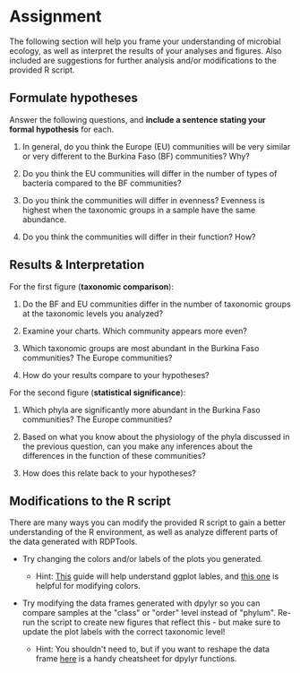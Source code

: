 # Assignment

The following section will help you frame your understanding of microbial ecology, as well as interpret the results of your analyses and figures. Also included are suggestions for further analysis and/or modifications to the provided R script.

## Formulate hypotheses
Answer the following questions, and **include a sentence stating your formal hypothesis** for each.

1. In general, do you think the Europe (EU) communities will be very similar or very different to the Burkina Faso (BF) communities? Why?

2.	Do you think the EU communities will differ in the number of types of bacteria compared to the BF communities?

3.	Do you think the communities will differ in evenness? Evenness is highest when the taxonomic groups in a sample have the same abundance.

4.	Do you think the communities will differ in their function? How?

## Results & Interpretation
For the first figure (**taxonomic comparison**):

1.  Do the BF and EU communities differ in the number of taxonomic groups at the taxonomic levels you analyzed?

2.  Examine your charts. Which community appears more even?

3.  Which taxonomic groups are most abundant in the Burkina Faso communities? The Europe communities?

4.  How do your results compare to your hypotheses?

For the second figure (**statistical significance**):

1.  Which phyla are significantly more abundant in the Burkina Faso communities? The Europe communities?

2.  Based on what you know about the physiology of the phyla discussed in the previous question, can you make any inferences about the differences in the function of these communities?

3.  How does this relate back to your hypotheses?

## Modifications to the R script

There are many ways you can modify the provided R script to gain a better understanding of the R environment, as well as analyze different parts of the data generated with RDPTools.

* Try changing the colors and/or labels of the plots you generated.
    * Hint: [This](http://www.cookbook-r.com/Graphs/Legends_(ggplot2)/) guide will help understand ggplot lables, and [this one](http://www.cookbook-r.com/Graphs/Colors_(ggplot2)/) is helpful for modifying colors.


* Try modifying the data frames generated with dpylyr so you can compare samples at the "class" or "order" level instead of "phylum". Re-run the script to create new figures that reflect this - but make sure to update the plot labels with the correct taxonomic level!
    * Hint: You shouldn't need to, but if you want to reshape the data frame [here](https://www.rstudio.com/wp-content/uploads/2015/02/data-wrangling-cheatsheet.pdf) is a handy cheatsheet for dpylyr functions.
